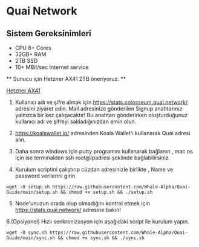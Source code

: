 # Quai Network

## Sistem Gereksinimleri

* CPU 8+ Cores
* 32GB+ RAM
* 2TB SSD
* 10+ MBit/sec Internet service

** Sunucu için Hetzner AX41 2TB öneriyoruz.  **

<a href="https://www.hetzner.com/dedicated-rootserver/matrix-ax"> Hetzner AX41 </a>

1. Kullanıcı adı ve şifre almak için https://stats.colosseum.quai.network/ adresini ziyaret edin. Mail adresinize gönderilen Signup anahtarınız yalnızca bir kez çalışacaktır! Bu anahtarı gönderirken oluşturduğunuz kullanıcı adı ve şifreyi sakladığınızdan emin olun.
 
2. https://koalawallet.io/ adresinden Koala Wallet'ı kullanarak Quai adresi alın.

3. Daha sonra windows için putty programını kullanarak bağlanın , mac os için ise terminalden ssh root@ipadresi şeklinde bağlabilirsiniz. 

4. Kurulum scriptini çalıştırıp cüzdan adresinizle birlikte , Name ve password verilerini girin

<pre class="notranslate"><code>wget -O setup.sh https://raw.githubusercontent.com/Whale-Alpha/Quai-Guide/main/setup.sh && chmod +x setup.sh && ./setup.sh
</code></pre>

 
5. Node'unuzun orada olup olmadığını kontrol etmek için https://stats.quai.network/ adresine bakın!



6.(Opsiyonel) Hızlı senkronizasyon için aşağıdaki script ile kurulum yapın. 

<pre class="notranslate"><code>wget -O sync.sh https://raw.githubusercontent.com/Whale-Alpha/Quai-Guide/main/sync.sh && chmod +x sync.sh && ./sync.sh
</code></pre>